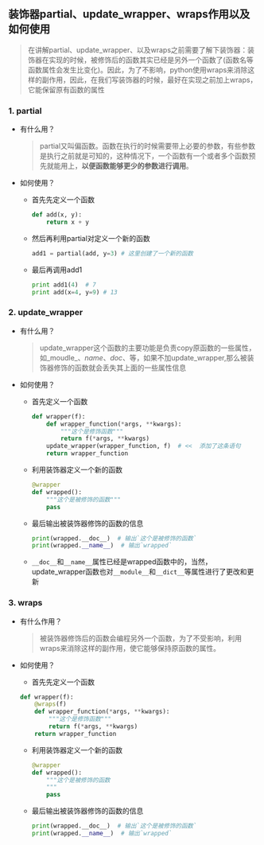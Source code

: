 ## 装饰器partial、update_wrapper、wraps作用以及如何使用

> 在讲解partial、update_wrapper、以及wraps之前需要了解下装饰器：装饰器在实现的时候，被修饰后的函数其实已经是另外一个函数了(函数名等函数属性会发生比变化)。因此，为了不影响，python使用wraps来消除这样的副作用，因此，在我们写装饰器的时候，最好在实现之前加上wraps，它能保留原有函数的属性

### 1. partial

* 有什么用？

  > partial又叫偏函数。函数在执行的时候需要带上必要的参数，有些参数是执行之前就是可知的，这种情况下，一个函数有一个或者多个函数预先就能用上，**以便函数能够更少的参数进行调用**。

* 如何使用？

  * 首先先定义一个函数

    ```python
    def add(x, y):
        return x + y
    ```

  * 然后再利用partial对定义一个新的函数

    ```python
    add1 = partial(add, y=3) # 这里创建了一个新的函数
    ```

  * 最后再调用add1

    ```python
    print add1(4)  # 7
    print add(x=4, y=9) # 13
    ```

### 2. update_wrapper

* 有什么用？

  > update_wrapper这个函数的主要功能是负责copy原函数的一些属性，如_moudle_、_name_、_doc_、等，如果不加update_wrapper,那么被装饰器修饰的函数就会丢失其上面的一些属性信息

* 如何使用？

  * 首先定义一个函数

    ```python
    def wrapper(f):
        def wrapper_function(*args, **kwargs):
            """这个是修饰函数"""
            return f(*args, **kwargs)
        update_wrapper(wrapper_function, f)  # <<  添加了这条语句
        return wrapper_function
    ```

  * 利用装饰器定义一个新的函数

    ```python
    @wrapper
    def wrapped():
        """这个是被修饰的函数"""
        pass
    ```

  * 最后输出被装饰器修饰的函数的信息

    ```python
    print(wrapped.__doc__)  # 输出`这个是被修饰的函数`
    print(wrapped.__name__)  # 输出`wrapped`
    ```

  * `__doc__`和`__name__`属性已经是wrapped函数中的，当然，update_wrapper函数也对`__module__`和`__dict__`等属性进行了更改和更新

### 3. wraps

* 有什么作用？

  > 被装饰器修饰后的函数会编程另外一个函数，为了不受影响，利用wraps来消除这样的副作用，使它能够保持原函数的属性。

* 如何使用？

  *  首先先定义一个函数

    ```python
    def wrapper(f):
        @wraps(f)
        def wrapper_function(*args, **kwargs):
            """这个是修饰函数"""
            return f(*args, **kwargs)
        return wrapper_function
    ```

  * 利用装饰器定义一个新的函数

    ```python
    @wrapper
    def wrapped():
        """这个是被修饰的函数
        """
        pass
    ```

  * 最后输出被装饰器修饰的函数的信息

    ```python
    print(wrapped.__doc__)  # 输出`这个是被修饰的函数`
    print(wrapped.__name__)  # 输出`wrapped`
    ```

    ​

  ​
